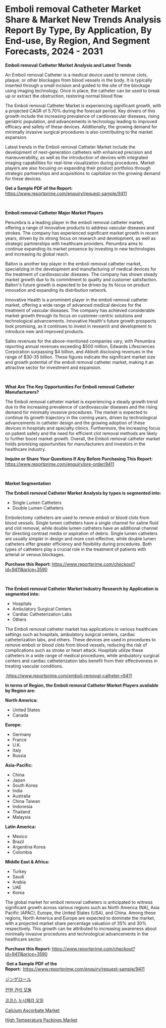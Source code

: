 <p><h1>Emboli removal Catheter Market Share & Market New Trends Analysis Report By Type, By Application, By End-use, By Region, And Segment Forecasts, 2024 - 2031</h1></p><p><strong>Emboli removal Catheter Market Analysis and Latest Trends</strong></p>
<p><p>An Emboli removal Catheter is a medical device used to remove clots, plaque, or other blockages from blood vessels in the body. It is typically inserted through a small incision and guided to the site of the blockage using imaging technology. Once in place, the catheter can be used to break up or extract the obstruction, restoring normal blood flow.</p><p>The Emboli removal Catheter Market is experiencing significant growth, with a projected CAGR of 5.70% during the forecast period. Key drivers of this growth include the increasing prevalence of cardiovascular diseases, rising geriatric population, and advancements in technology leading to improved efficacy and safety of these devices. Additionally, the growing demand for minimally invasive surgical procedures is also contributing to the market expansion.</p><p>Latest trends in the Emboli removal Catheter Market include the development of next-generation catheters with enhanced precision and maneuverability, as well as the introduction of devices with integrated imaging capabilities for real-time visualization during procedures. Market players are also focusing on expanding their product portfolios through strategic partnerships and acquisitions to capitalize on the growing demand for these devices.</p></p>
<p><strong>Get a Sample PDF of the Report:&nbsp;</strong> <a href="https://www.reportprime.com/enquiry/request-sample/9411">https://www.reportprime.com/enquiry/request-sample/9411</a></p>
<p>&nbsp;</p>
<p><strong>Emboli removal Catheter Major Market Players</strong></p>
<p><p>Penumbra is a leading player in the emboli removal catheter market, offering a range of innovative products to address vascular diseases and strokes. The company has experienced significant market growth in recent years, driven by its strong focus on research and development, as well as strategic partnerships with healthcare providers. Penumbra aims to continue expanding its market presence by investing in new technologies and increasing its global reach.</p><p>Balton is another key player in the emboli removal catheter market, specializing in the development and manufacturing of medical devices for the treatment of cardiovascular diseases. The company has shown steady market growth due to its commitment to quality and customer satisfaction. Balton's future growth is expected to be driven by its focus on product innovation and expanding its distribution network.</p><p>Innovative Health is a prominent player in the emboli removal catheter market, offering a wide range of advanced medical devices for the treatment of vascular diseases. The company has achieved considerable market growth through its focus on customer-centric solutions and technological advancements. Innovative Health's future growth prospects look promising, as it continues to invest in research and development to introduce new and improved products.</p><p>Sales revenues for the above-mentioned companies vary, with Penumbra reporting annual revenues exceeding $500 million, Edwards Lifesciences Corporation surpassing $4 billion, and Abbott disclosing revenues in the range of $30-35 billion. These figures indicate the significant market size and growth potential of the emboli removal catheter market, making it an attractive sector for investment and expansion.</p></p>
<p>&nbsp;</p>
<p><strong>What Are The Key Opportunities For Emboli removal Catheter Manufacturers?</strong></p>
<p><p>The Emboli removal catheter market is experiencing a steady growth trend due to the increasing prevalence of cardiovascular diseases and the rising demand for minimally invasive procedures. The market is expected to continue its growth trajectory in the coming years, driven by technological advancements in catheter design and the growing adoption of these devices in hospitals and specialty clinics. Furthermore, the increasing focus on patient safety and the need for efficient clot removal methods are likely to further boost market growth. Overall, the Emboli removal catheter market holds promising opportunities for manufacturers and investors in the healthcare industry.</p></p>
<p><strong>Inquire or Share Your Questions If Any Before Purchasing This Report:</strong> <a href="https://www.reportprime.com/enquiry/pre-order/9411">https://www.reportprime.com/enquiry/pre-order/9411</a></p>
<p>&nbsp;</p>
<p><strong>Market Segmentation</strong></p>
<p><strong>The Emboli removal Catheter Market Analysis by types is segmented into:</strong></p>
<p><ul><li>Single Lumen Catheters</li><li>Double Lumen Catheters</li></ul></p>
<p><p>Embolectomy catheters are used to remove emboli or blood clots from blood vessels. Single lumen catheters have a single channel for saline fluid and clot removal, while double lumen catheters have an additional channel for directing contrast media or aspiration of debris. Single lumen catheters are usually simpler in design and more cost-effective, while double lumen catheters offer greater efficiency and flexibility during procedures. Both types of catheters play a crucial role in the treatment of patients with arterial or venous blockages.</p></p>
<p><strong>Purchase this Report:&nbsp;</strong><a href="https://www.reportprime.com/checkout?id=9411&price=3590">https://www.reportprime.com/checkout?id=9411&price=3590</a></p>
<p>&nbsp;</p>
<p><strong>The Emboli removal Catheter Market Industry Research by Application is segmented into:</strong></p>
<p><ul><li>Hospitals</li><li>Ambulatory Surgical Centers</li><li>Cardiac Catheterization Labs</li><li>Others</li></ul></p>
<p><p>The Emboli removal catheter market has applications in various healthcare settings such as hospitals, ambulatory surgical centers, cardiac catheterization labs, and others. These devices are used in procedures to remove emboli or blood clots from blood vessels, reducing the risk of complications such as stroke or heart attack. Hospitals utilize these catheters in a wide range of medical procedures, while ambulatory surgical centers and cardiac catheterization labs benefit from their effectiveness in treating vascular conditions.</p></p>
<p><a href="https://www.reportprime.com/emboli-removal-catheter-r9411">&nbsp;https://www.reportprime.com/emboli-removal-catheter-r9411</a></p>
<p><strong>In terms of Region, the Emboli removal Catheter Market Players available by Region are:</strong></p>
<p>
    <p> <strong> North America: </strong>
        <ul>
            <li>United States</li>
            <li>Canada</li>
        </ul>
        </p> 
    <p> <strong> Europe: </strong>
        <ul>
            <li>Germany</li>
            <li>France</li>
            <li>U.K.</li>
            <li>Italy</li>
            <li>Russia</li>
        </ul>
        </p> 
    <p> <strong> Asia-Pacific: </strong>
        <ul>
            <li>China</li>
            <li>Japan</li>
            <li>South Korea</li>
            <li>India</li>
            <li>Australia</li>
            <li>China Taiwan</li>
            <li>Indonesia</li>
            <li>Thailand</li>
            <li>Malaysia</li>
        </ul>
        </p> 
    <p> <strong> Latin America: </strong>
        <ul>
            <li>Mexico</li>
            <li>Brazil</li>
            <li>Argentina Korea</li>
            <li>Colombia</li>
        </ul>
        </p> 
    <p> <strong> Middle East & Africa: </strong>
        <ul>
            <li>Turkey</li>
            <li>Saudi</li>
            <li>Arabia</li>
            <li>UAE</li>
            <li>Korea</li>
        </ul>
    </p>
    </p>
<p><p>The global market for emboli removal catheters is anticipated to witness significant growth across various regions such as North America (NA), Asia Pacific (APAC), Europe, the United States (USA), and China. Among these regions, North America and Europe are expected to dominate the market, with a projected market share percentage valuation of 35% and 30% respectively. This growth can be attributed to increasing awareness about minimally invasive procedures and technological advancements in the healthcare sector.</p></p>
<p><strong>Purchase this Report: </strong><a href="https://www.reportprime.com/checkout?id=9411&price=3590">https://www.reportprime.com/checkout?id=9411&price=3590</a></p>
<p>&nbsp;<strong>Get a Sample PDF of the Report:&nbsp;&nbsp;</strong><a href="https://www.reportprime.com/enquiry/request-sample/9411">https://www.reportprime.com/enquiry/request-sample/9411</a></p>
<p><strong></strong></p>
<p><p><a href="https://github.com/luffiazaza/Market-Research-Report-List-1/blob/main/538400723563.md">ジンゲロール</a></p><p><a href="https://github.com/PhilToryphy7876567/Market-Research-Report-List-1/blob/main/920941521390.md">전원 관리 모듈</a></p><p><a href="https://github.com/hzumrdvas204296/Market-Research-Report-List-1/blob/main/782458321389.md">코코스 누시페라 오일</a></p><p><a href="https://issuu.com/reportprime-2/docs/calcium-ascorbate-market-size-2030.pptx">Calcium Ascorbate Market</a></p><p><a href="https://issuu.com/reportprime-2/docs/high-temperature-packings-market-size-2030.pptx">High Temperature Packings Market</a></p></p>